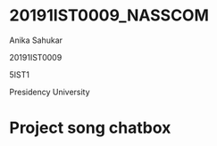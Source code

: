 # 20191IST0009_NASSCOM
Anika Sahukar

20191IST0009

5IST1

Presidency University

# Project song chatbox

